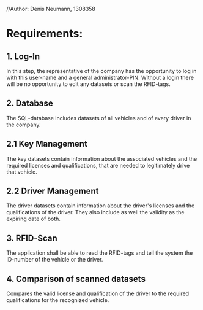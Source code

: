 //Author: Denis Neumann, 1308358

# Requirements:

## 1. Log-In
  In this step, the representative of the company has the opportunity to log in
with this user-name and a general administrator-PIN. Without a login there will
be no opportunity to edit any datasets or scan the RFID-tags.

## 2. Database
  The SQL-database includes datasets of all vehicles and of every driver in the
company.

## 2.1 Key Management
  The key datasets contain information about the associated vehicles and the
required licenses and qualifications, that are needed to legitimately drive
that vehicle.

## 2.2 Driver Management
  The driver datasets contain information about the driver's licenses and the
qualifications of the driver. They also include as well the validity as the
expiring date of both.

## 3. RFID-Scan
  The application shall be able to read the RFID-tags and tell the system the
ID-number of the vehicle or the driver.

## 4. Comparison of scanned datasets
  Compares the valid license and qualification of the driver to the required
qualifications for the recognized vehicle.
